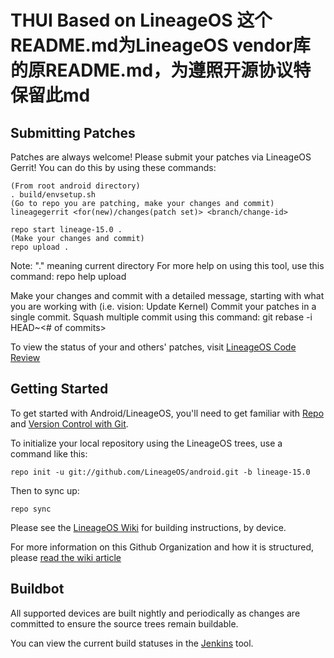 THUI Based on LineageOS
这个README.md为LineageOS vendor库的原README.md，为遵照开源协议特保留此md
===========

Submitting Patches
------------------
Patches are always welcome!  Please submit your patches via LineageOS Gerrit!
You can do this by using these commands:

    (From root android directory)
    . build/envsetup.sh
    (Go to repo you are patching, make your changes and commit)
    lineagegerrit <for(new)/changes(patch set)> <branch/change-id> 

    repo start lineage-15.0 .
    (Make your changes and commit)
    repo upload .
Note: "." meaning current directory
For more help on using this tool, use this command: repo help upload

Make your changes and commit with a detailed message, starting with what you are working with (i.e. vision: Update Kernel)
Commit your patches in a single commit. Squash multiple commit using this command: git rebase -i HEAD~<# of commits>

To view the status of your and others' patches, visit [LineageOS Code Review](http://review.lineageos.org/)


Getting Started
---------------

To get started with Android/LineageOS, you'll need to get
familiar with [Repo](https://source.android.com/source/using-repo.html) and [Version Control with Git](https://source.android.com/source/version-control.html).

To initialize your local repository using the LineageOS trees, use a command like this:

    repo init -u git://github.com/LineageOS/android.git -b lineage-15.0

Then to sync up:

    repo sync

Please see the [LineageOS Wiki](http://wiki.lineageos.org/) for building instructions, by device.

For more information on this Github Organization and how it is structured, 
please [read the wiki article](http://wiki.lineageos.org/w/Github_Organization)

Buildbot
--------

All supported devices are built nightly and periodically as changes are committed to ensure the source trees remain buildable.

You can view the current build statuses in the [Jenkins](http://jenkins.lineageos.org) tool.
